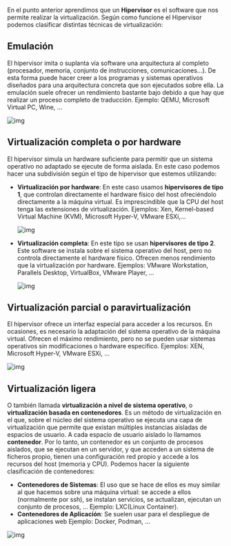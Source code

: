 En el punto anterior aprendimos que un **Hipervisor** es el software que nos permite realizar la virtualización. Según como funcione el Hipervisor podemos clasificar distintas técnicas de virtualización:

## Emulación

El hipervisor imita o suplanta vía software una arquitectura al completo (procesador, memoria, conjunto de instrucciones, comunicaciones...). De esta forma puede hacer creer a los programas y sistemas operativos diseñados para una arquitectura concreta que son ejecutados sobre ella. La emulación suele ofrecer un rendimiento bastante bajo debido a que hay que realizar un proceso completo de traducción. Ejemplo: QEMU, Microsoft Virtual PC, Wine, ...

![img](img/emulacion.png)

## Virtualización completa o por hardware

El hipervisor simula un hardware suficiente para permitir que un sistema operativo no adaptado se ejecute de forma aislada. En este caso podemos hacer una subdivisión según el tipo de hipervisor que estemos utilizando:

* **Virtualización por hardware**: En este caso usamos **hipervisores de tipo 1**, que controlan directamente el hardware físico del host ofreciéndolo directamente a la máquina virtual. Es imprescindible que la CPU del host tenga las extensiones de virtualización. Ejemplos: Xen, Kernel-based Virtual Machine (KVM), Microsoft Hyper-V, VMware ESXi,...

    ![img](img/virt_hw.png)

* **Virtualización completa**: En este tipo se usan **hipervisores de tipo 2**. Este software se instala sobre el sistema operativo del host, pero no controla directamente el hardware físico. Ofrecen menos rendimiento que la virtualización por hardware. Ejemplos: VMware Workstation, Parallels Desktop, VirtualBox, VMware Player, ...

    ![img](img/virt_completa.png)

## Virtualización parcial o paravirtualización

El hipervisor ofrece un interfaz especial para acceder a los recursos. En ocasiones, es necesario la adaptación del sistema operativo de la máquina virtual. Ofrecen el máximo rendimiento, pero no se pueden usar sistemas operativos sin modificaciones o hardware especifico. Ejemplos: XEN, Microsoft Hyper-V, VMware ESXi, ...

![img](img/paravirt_microkernel.png)

## Virtualización ligera

O también llamada **virtualización a nivel de sistema operativo**, o **virtualización basada en contenedores**. Es un método de virtualización en el que, sobre el núcleo del sistema operativo se ejecuta una capa de virtualización que permite que existan múltiples instancias aisladas de espacios de usuario. A cada espacio de usuario aislado lo llamamos **contenedor**. Por lo tanto, un contenedor es un conjunto de procesos aislados, que se ejecutan en un servidor, y que acceden a un sistema de ficheros propio, tienen una configuración red propio y accede a los recursos del host (memoria y CPU).
Podemos hacer la siguiente clasificación de contenedores:

* **Contenedores de Sistemas**: El uso que se hace de ellos es muy similar al que hacemos sobre una máquina virtual: se accede a ellos (normalmente por ssh), se instalan servicios, se actualizan, ejecutan un conjunto de procesos, ... Ejemplo: LXC(Linux Container).
* **Contenedores de Aplicación**: Se suelen usar para el despliegue de aplicaciones web Ejemplo: Docker, Podman, ...

![img](img/virt_ligera.png)
